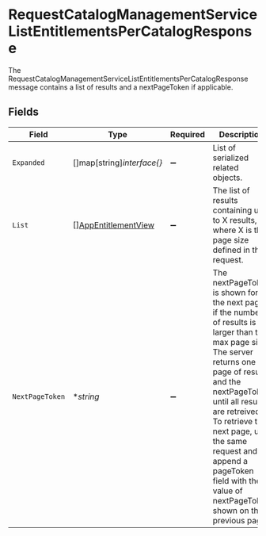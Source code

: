 # RequestCatalogManagementServiceListEntitlementsPerCatalogResponse

The RequestCatalogManagementServiceListEntitlementsPerCatalogResponse message contains a list of results and a nextPageToken if applicable.



## Fields

| Field                                                                                                                                                                                                                                                                                                                                              | Type                                                                                                                                                                                                                                                                                                                                               | Required                                                                                                                                                                                                                                                                                                                                           | Description                                                                                                                                                                                                                                                                                                                                        |
| -------------------------------------------------------------------------------------------------------------------------------------------------------------------------------------------------------------------------------------------------------------------------------------------------------------------------------------------------- | -------------------------------------------------------------------------------------------------------------------------------------------------------------------------------------------------------------------------------------------------------------------------------------------------------------------------------------------------- | -------------------------------------------------------------------------------------------------------------------------------------------------------------------------------------------------------------------------------------------------------------------------------------------------------------------------------------------------- | -------------------------------------------------------------------------------------------------------------------------------------------------------------------------------------------------------------------------------------------------------------------------------------------------------------------------------------------------- |
| `Expanded`                                                                                                                                                                                                                                                                                                                                         | []map[string]*interface{}*                                                                                                                                                                                                                                                                                                                         | :heavy_minus_sign:                                                                                                                                                                                                                                                                                                                                 |  List of serialized related objects.<br/>                                                                                                                                                                                                                                                                                                          |
| `List`                                                                                                                                                                                                                                                                                                                                             | [][AppEntitlementView](../../models/shared/appentitlementview.md)                                                                                                                                                                                                                                                                                  | :heavy_minus_sign:                                                                                                                                                                                                                                                                                                                                 |  The list of results containing up to X results, where X is the page size defined in the request.<br/>                                                                                                                                                                                                                                             |
| `NextPageToken`                                                                                                                                                                                                                                                                                                                                    | **string*                                                                                                                                                                                                                                                                                                                                          | :heavy_minus_sign:                                                                                                                                                                                                                                                                                                                                 |  The nextPageToken is shown for the next page if the number of results is larger than the max page size.<br/> The server returns one page of results and the nextPageToken until all results are retreived.<br/> To retrieve the next page, use the same request and append a pageToken field with the value of nextPageToken shown on the previous page.<br/> |